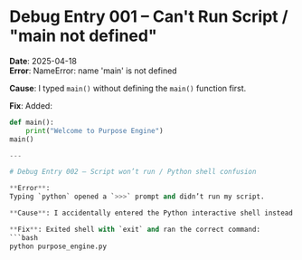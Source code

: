 # Debug Entry 001 – Can't Run Script / "main not defined"

**Date**: 2025-04-18  
**Error**:
NameError: name 'main' is not defined

**Cause**: I typed `main()` without defining the `main()` function first.

**Fix**: Added:
```python
def main():
    print("Welcome to Purpose Engine")
main()

---

# Debug Entry 002 – Script won’t run / Python shell confusion

**Error**:
Typing `python` opened a `>>>` prompt and didn’t run my script.

**Cause**: I accidentally entered the Python interactive shell instead of running the file directly.

**Fix**: Exited shell with `exit` and ran the correct command:
```bash
python purpose_engine.py